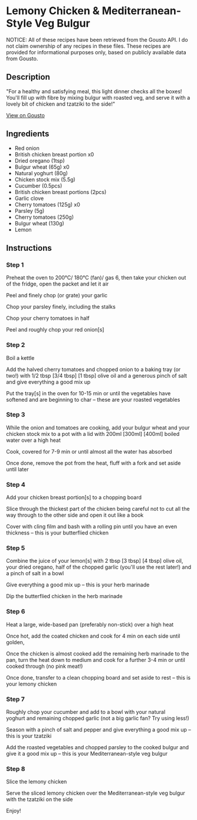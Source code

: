 # Lemony Chicken & Mediterranean-Style Veg Bulgur

NOTICE: All of these recipes have been retrieved from the Gousto API. I do not claim ownership of any recipes in these files. These recipes are provided for informational purposes only, based on publicly available data from Gousto.

## Description

"For a healthy and satisfying meal, this light dinner checks all the boxes! You'll fill up with fibre by mixing bulgur with roasted veg, and serve it with a lovely bit of chicken and tzatziki to the side!"

[View on Gousto](https://www.gousto.co.uk/recipes/cookbook/lemony-chicken-mediterranean-veg-bulgur)

## Ingredients

- Red onion
- British chicken breast portion x0
- Dried oregano (1tsp)
- Bulgur wheat (65g) x0
- Natural yoghurt (80g)
- Chicken stock mix (5.5g)
- Cucumber (0.5pcs)
- British chicken breast portions (2pcs)
- Garlic clove
- Cherry tomatoes (125g) x0
- Parsley (5g)
- Cherry tomatoes (250g)
- Bulgur wheat (130g)
- Lemon

## Instructions


### Step 1

Preheat the oven to 200°C/ 180°C (fan)/ gas 6, then take your chicken out of the fridge, open the packet and let it air

Peel and finely chop (or grate) your garlic

Chop your parsley finely, including the stalks

Chop your cherry tomatoes in half

Peel and roughly chop your red onion[s]


### Step 2

Boil a kettle

Add the halved cherry tomatoes and chopped onion to a baking tray (or two!) with 1/2 tbsp <span class="text-purple">[3/4 tbsp]</span> <span class="text-danger">[1 tbsp] </span>olive oil and a generous pinch of salt and give everything a good mix up

Put the tray[s] in the oven for 10-15 min or until the vegetables have softened and are beginning to char – these are your roasted vegetables


### Step 3

While the onion and tomatoes are cooking, add your bulgur wheat and your chicken stock mix to a pot with a lid with 200ml <span class="text-purple">[300ml] </span><span class="text-danger">[400ml]</span> boiled water over a high heat

Cook, covered for 7-9 min or until almost all the water has absorbed

Once done, remove the pot from the heat, fluff with a fork and set aside until later


### Step 4

Add your chicken breast portion[s] to a chopping board

Slice through the thickest part of the chicken being careful not to cut all the way through to the other side and open it out like a book

Cover with cling film and bash with a rolling pin until you have an even thickness – this is your butterflied chicken


### Step 5

Combine the juice of your lemon[s]<span class="text-danger"> </span>with 2 tbsp <span class="text-purple">[3 tbsp] </span><span class="text-danger">[4 tbsp]</span> olive oil, your dried oregano, half of the chopped garlic (you'll use the rest later!) and a pinch of salt in a bowl

Give everything a good mix up – this is your herb marinade

Dip the butterflied chicken in the herb marinade


### Step 6

Heat a large, wide-based pan (preferably non-stick) over a high heat

Once hot, add the coated chicken and cook for 4 min on each side until golden,

Once the chicken is almost cooked add the remaining herb marinade to the pan, turn the heat down to medium and cook for a further 3-4 min or until cooked through (no pink meat!)

Once done, transfer to a clean chopping board and set aside to rest – this is your lemony chicken


### Step 7

Roughly chop your cucumber and add to a bowl with your natural yoghurt and remaining chopped garlic (not a big garlic fan? Try using less!)

Season with a pinch of salt and pepper and give everything a good mix up – this is your tzatziki

Add the roasted vegetables and chopped parsley to the cooked bulgur and give it a good mix up – this is your Mediterranean-style veg bulgur

### Step 8

Slice the lemony chicken

Serve the sliced lemony chicken over the Mediterranean-style veg bulgur with the tzatziki on the side

Enjoy!

